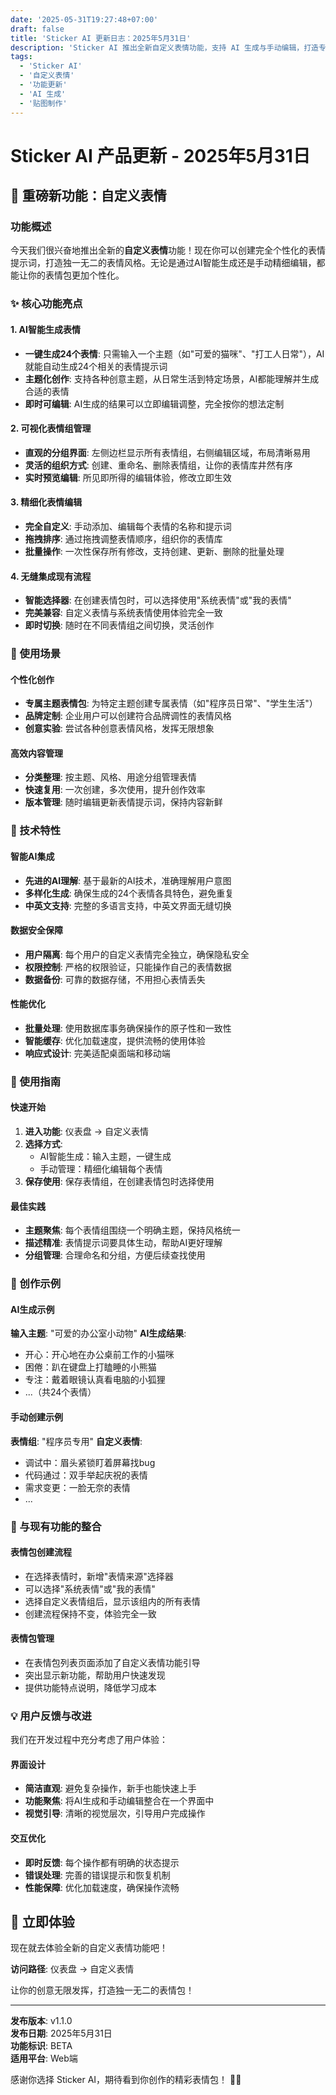 ```yaml
---
date: '2025-05-31T19:27:48+07:00'
draft: false
title: 'Sticker AI 更新日志：2025年5月31日'
description: 'Sticker AI 推出全新自定义表情功能，支持 AI 生成与手动编辑，打造专属表情包。'
tags: 
  - 'Sticker AI'
  - '自定义表情'
  - '功能更新'
  - 'AI 生成'
  - '贴图制作'
---
```

# Sticker AI 产品更新 - 2025年5月31日

## 🎉 重磅新功能：自定义表情

### 功能概述

今天我们很兴奋地推出全新的**自定义表情**功能！现在你可以创建完全个性化的表情提示词，打造独一无二的表情风格。无论是通过AI智能生成还是手动精细编辑，都能让你的表情包更加个性化。

### ✨ 核心功能亮点

#### 1. AI智能生成表情
- **一键生成24个表情**: 只需输入一个主题（如"可爱的猫咪"、"打工人日常"），AI就能自动生成24个相关的表情提示词
- **主题化创作**: 支持各种创意主题，从日常生活到特定场景，AI都能理解并生成合适的表情
- **即时可编辑**: AI生成的结果可以立即编辑调整，完全按你的想法定制

#### 2. 可视化表情组管理
- **直观的分组界面**: 左侧边栏显示所有表情组，右侧编辑区域，布局清晰易用
- **灵活的组织方式**: 创建、重命名、删除表情组，让你的表情库井然有序
- **实时预览编辑**: 所见即所得的编辑体验，修改立即生效

#### 3. 精细化表情编辑
- **完全自定义**: 手动添加、编辑每个表情的名称和提示词
- **拖拽排序**: 通过拖拽调整表情顺序，组织你的表情库
- **批量操作**: 一次性保存所有修改，支持创建、更新、删除的批量处理

#### 4. 无缝集成现有流程
- **智能选择器**: 在创建表情包时，可以选择使用"系统表情"或"我的表情"
- **完美兼容**: 自定义表情与系统表情使用体验完全一致
- **即时切换**: 随时在不同表情组之间切换，灵活创作

### 🎯 使用场景

#### 个性化创作
- **专属主题表情包**: 为特定主题创建专属表情（如"程序员日常"、"学生生活"）
- **品牌定制**: 企业用户可以创建符合品牌调性的表情风格
- **创意实验**: 尝试各种创意表情风格，发挥无限想象

#### 高效内容管理
- **分类整理**: 按主题、风格、用途分组管理表情
- **快速复用**: 一次创建，多次使用，提升创作效率
- **版本管理**: 随时编辑更新表情提示词，保持内容新鲜

### 🚀 技术特性

#### 智能AI集成
- **先进的AI理解**: 基于最新的AI技术，准确理解用户意图
- **多样化生成**: 确保生成的24个表情各具特色，避免重复
- **中英文支持**: 完整的多语言支持，中英文界面无缝切换

#### 数据安全保障
- **用户隔离**: 每个用户的自定义表情完全独立，确保隐私安全
- **权限控制**: 严格的权限验证，只能操作自己的表情数据
- **数据备份**: 可靠的数据存储，不用担心表情丢失

#### 性能优化
- **批量处理**: 使用数据库事务确保操作的原子性和一致性
- **智能缓存**: 优化加载速度，提供流畅的使用体验
- **响应式设计**: 完美适配桌面端和移动端

### 📱 使用指南

#### 快速开始
1. **进入功能**: 仪表盘 → 自定义表情
2. **选择方式**: 
   - AI智能生成：输入主题，一键生成
   - 手动管理：精细化编辑每个表情
3. **保存使用**: 保存表情组，在创建表情包时选择使用

#### 最佳实践
- **主题聚焦**: 每个表情组围绕一个明确主题，保持风格统一
- **描述精准**: 表情提示词要具体生动，帮助AI更好理解
- **分组管理**: 合理命名和分组，方便后续查找使用

### 🎨 创作示例

#### AI生成示例
**输入主题**: "可爱的办公室小动物"
**AI生成结果**: 
- 开心：开心地在办公桌前工作的小猫咪
- 困倦：趴在键盘上打瞌睡的小熊猫
- 专注：戴着眼镜认真看电脑的小狐狸
- ...（共24个表情）

#### 手动创建示例
**表情组**: "程序员专用"
**自定义表情**:
- 调试中：眉头紧锁盯着屏幕找bug
- 代码通过：双手举起庆祝的表情
- 需求变更：一脸无奈的表情
- ...

### 🔄 与现有功能的整合

#### 表情包创建流程
- 在选择表情时，新增"表情来源"选择器
- 可以选择"系统表情"或"我的表情"
- 选择自定义表情组后，显示该组内的所有表情
- 创建流程保持不变，体验完全一致

#### 表情包管理
- 在表情包列表页面添加了自定义表情功能引导
- 突出显示新功能，帮助用户快速发现
- 提供功能特点说明，降低学习成本

### 💡 用户反馈与改进

我们在开发过程中充分考虑了用户体验：

#### 界面设计
- **简洁直观**: 避免复杂操作，新手也能快速上手
- **功能聚焦**: 将AI生成和手动编辑整合在一个界面中
- **视觉引导**: 清晰的视觉层次，引导用户完成操作

#### 交互优化
- **即时反馈**: 每个操作都有明确的状态提示
- **错误处理**: 完善的错误提示和恢复机制
- **性能保障**: 优化加载速度，确保操作流畅


## 🎉 立即体验

现在就去体验全新的自定义表情功能吧！

**访问路径**: 仪表盘 → 自定义表情

让你的创意无限发挥，打造独一无二的表情包！

---

**发布版本**: v1.1.0  
**发布日期**: 2025年5月31日  
**功能标识**: BETA  
**适用平台**: Web端

感谢你选择 Sticker AI，期待看到你创作的精彩表情包！ 🎨✨ 